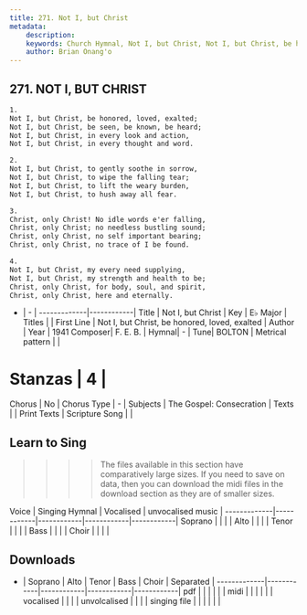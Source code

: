 ```yaml
---
title: 271. Not I, but Christ
metadata:
    description: 
    keywords: Church Hymnal, Not I, but Christ, Not I, but Christ, be honored, loved, exalted, 
    author: Brian Onang'o
---
```



## 271. NOT I, BUT CHRIST

```txt
1.
Not I, but Christ, be honored, loved, exalted;
Not I, but Christ, be seen, be known, be heard;
Not I, but Christ, in every look and action,
Not I, but Christ, in every thought and word.

2.
Not I, but Christ, to gently soothe in sorrow,
Not I, but Christ, to wipe the falling tear;
Not I, but Christ, to lift the weary burden,
Not I, but Christ, to hush away all fear.

3.
Christ, only Christ! No idle words e'er falling,
Christ, only Christ; no needless bustling sound;
Christ, only Christ, no self important bearing;
Christ, only Christ, no trace of I be found.

4.
Not I, but Christ, my every need supplying,
Not I, but Christ, my strength and health to be;
Christ, only Christ, for body, soul, and spirit,
Christ, only Christ, here and eternally.

```

- |   -  |
-------------|------------|
Title | Not I, but Christ |
Key | E♭ Major |
Titles |  |
First Line | Not I, but Christ, be honored, loved, exalted |
Author | 
Year | 1941
Composer| F. E. B. |
Hymnal|  - |
Tune| BOLTON |
Metrical pattern | |
# Stanzas | 4 |
Chorus | No |
Chorus Type | - |
Subjects | The Gospel: Consecration |
Texts |  |
Print Texts | 
Scripture Song |  |
  
## Learn to Sing

>>>> The files available in this section have comparatively large sizes. If you need to save on data, then you can download the midi files in the download section as they are of smaller sizes.

Voice |  Singing Hymnal | Vocalised | unvocalised music |
-------------|------------|------------|------------|------------|
Soprano | | | |
Alto | | | |
Tenor | | | |
Bass | | | |
Choir | | | |

## Downloads

- |  Soprano | Alto | Tenor | Bass | Choir | Separated |
-------------|------------|------------|------------|------------|
pdf | | | | | |
midi | | | | | |
vocalised | | | |
unvolcalised | | | |
singing file | | | | | |
  